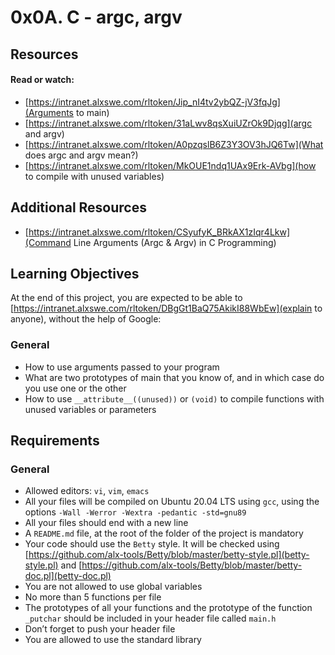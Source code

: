 # 0x0A. C - argc, argv

## Resources
#### Read or watch:

* [https://intranet.alxswe.com/rltoken/Jip_nI4tv2ybQZ-jV3fqJg](Arguments to main)
* [https://intranet.alxswe.com/rltoken/31aLwv8qsXuiUZrOk9Djqg](argc and argv)
* [https://intranet.alxswe.com/rltoken/A0pzqslB6Z3Y3OV3hJQ6Tw](What does argc and argv mean?)
* [https://intranet.alxswe.com/rltoken/MkOUE1ndq1UAx9Erk-AVbg](how to compile with unused variables)
## Additional Resources
* [https://intranet.alxswe.com/rltoken/CSyufyK_BRkAX1zIqr4Lkw](Command Line Arguments (Argc & Argv) in C Programming)
## Learning Objectives
At the end of this project, you are expected to be able to [https://intranet.alxswe.com/rltoken/DBgGt1BaQ75AkikI88WbEw](explain to anyone), without the help of Google:

### General
* How to use arguments passed to your program
* What are two prototypes of main that you know of, and in which case do you use one or the other
* How to use `__attribute__((unused))` or `(void)` to compile functions with unused variables or parameters


## Requirements
### General
* Allowed editors: `vi`, `vim`, `emacs`
* All your files will be compiled on Ubuntu 20.04 LTS using `gcc`, using the options `-Wall -Werror -Wextra -pedantic -std=gnu89`
* All your files should end with a new line
* A `README.md` file, at the root of the folder of the project is mandatory
* Your code should use the `Betty` style. It will be checked using [https://github.com/alx-tools/Betty/blob/master/betty-style.pl](betty-style.pl) and [https://github.com/alx-tools/Betty/blob/master/betty-doc.pl](betty-doc.pl)
* You are not allowed to use global variables
* No more than 5 functions per file
* The prototypes of all your functions and the prototype of the function `_putchar` should be included in your header file called `main.h`
* Don’t forget to push your header file
* You are allowed to use the standard library
